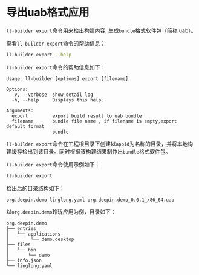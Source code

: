<!--
SPDX-FileCopyrightText: 2023 UnionTech Software Technology Co., Ltd.

SPDX-License-Identifier: LGPL-3.0-or-later
-->

# 导出uab格式应用

`ll-builder export`命令用来检出构建内容, 生成`bundle`格式软件包（简称 uab）。

查看`ll-builder export`命令的帮助信息：

```bash
ll-builder export --help
```

`ll-builder export`命令的帮助信息如下：

```text
Usage: ll-builder [options] export [filename]

Options:
  -v, --verbose  show detail log
  -h, --help     Displays this help.

Arguments:
  export         export build result to uab bundle
  filename       bundle file name , if filename is empty,export default format
                 bundle
```

`ll-builder export`命令在工程根目录下创建以`appid`为名称的目录，并将本地构建缓存检出到该目录。同时根据该构建结果制作出`bundle`格式软件包。

`ll-builder export`命令使用示例如下：

```bash
ll-builder export
```

检出后的目录结构如下：

```text
org.deepin.demo linglong.yaml org.deepin.demo_0.0.1_x86_64.uab
```

以`org.deepin.demo`玲珑应用为例，目录如下：

```text
org.deepin.demo
├── entries
│   └── applications
│        └── demo.desktop
├── files
│   └── bin
│       └── demo
├── info.json
└── linglong.yaml
```
